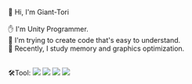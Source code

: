 🐶 Hi, I'm Giant-Tori<br>
<br>
✋ I'm Unity Programmer.<br>
💚 I'm trying to create code that's easy to understand.<br>
📝 Recently, I study memory and graphics optimization.<br>
<br>

🛠️Tool:
<img src="https://img.shields.io/badge/unity-000000?style=for-the-badge&logo=unity&logoColor=white">
<img src="https://img.shields.io/badge/c%23-00599C.svg?style=for-the-badge&logo=c-sharp&logoColor=white"/>
<img src="https://img.shields.io/badge/python-3670A0?style=for-the-badge&logo=python&logoColor=ffdd54"/>
<img src="https://img.shields.io/badge/lua-%232C2D72.svg?style=for-the-badge&logo=lua&logoColor=white"/>

